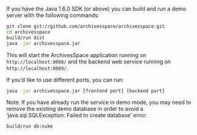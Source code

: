 If you have the Java 1.6.0 SDK (or above) you can build and run a demo server with the following commands:

```sh
git clone git://github.com/archivesspace/archivesspace.git
cd archivesspace
build/run dist
java -jar archivesspace.jar
```

This will start the ArchivesSpace application running on `http://localhost:8080/` and the backend web service running on `http://localhost:8089/`.

If you’d like to use different ports, you can run:

```sh
java -jar archivesspace.jar [frontend port] [backend port]
```
Note: If you have already run the service in demo mode, you may need to remove the existing demo database in order to avoid a ‘java.sql.SQLException: Failed to create database’ error:

```sh
build/run db:nuke
```